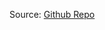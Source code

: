 Source:
[Github Repo](https://github.com/lukes/ISO-3166-Countries-with-Regional-Codes/blob/master/all/all.json)
